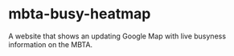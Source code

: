 # mbta-busy-heatmap
A website that shows an updating Google Map with live busyness information on the MBTA.
